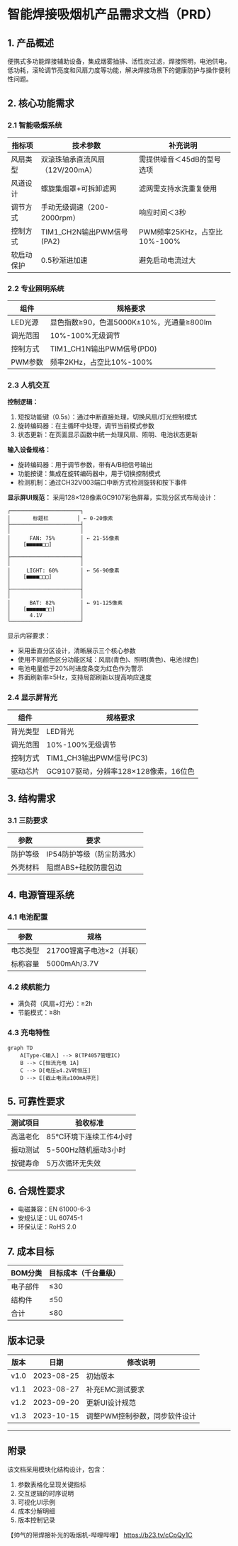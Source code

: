 # 智能焊接吸烟机产品需求文档（PRD）

## 1. 产品概述
便携式多功能焊接辅助设备，集成烟雾抽排、活性炭过滤，焊接照明，电池供电，低功耗，滚轮调节亮度和风扇力度等功能，解决焊接场景下的健康防护与操作便利性问题。

## 2. 核心功能需求

### 2.1 智能吸烟系统
| 指标项       | 技术参数                          | 补充说明                     |
|--------------|-----------------------------------|------------------------------|
| 风扇类型      | 双滚珠轴承直流风扇（12V/200mA）  | 需提供噪音＜45dB的型号选项   |
| 风道设计      | 螺旋集烟罩+可拆卸滤网            | 滤网需支持水洗重复使用       |
| 调节方式      | 手动无级调速（200-2000rpm）       | 响应时间＜3秒                |
| 控制方式      | TIM1_CH2N输出PWM信号(PA2)         | PWM频率25KHz，占空比10%-100% |
| 软启动保护    | 0.5秒渐进加速                    | 避免启动电流过大            |

### 2.2 专业照明系统
| 组件          | 规格要求                                              |
|---------------|-------------------------------------------------------|
| LED光源       | 显色指数≥90，色温5000K±10%，光通量≥800lm            |                         |
| 调光范围      | 10%-100%无级调节                                      |
| 控制方式      | TIM1_CH1N输出PWM信号(PD0)                             |
| PWM参数       | 频率2KHz，占空比10%-100%                             |

### 2.3 人机交互

**控制逻辑：**
1. 短按功能键（0.5s）：通过中断直接处理，切换风扇/灯光控制模式
2. 旋转编码器：在主循环中处理，调节当前模式参数
3. 状态更新：在页面显示函数中统一处理风扇、照明、电池状态更新

**输入设备规格：**
- 旋转编码器：用于调节参数，带有A/B相信号输出
- 功能按键：集成在旋转编码器中，用于切换控制模式
- 检测机制：通过CH32V003端口中断方式检测旋转和按下事件

**显示屏UI规范：**
采用128×128像素GC9107彩色屏幕，实现分区式布局设计：

```
┌──────────────────────┐
│       标题栏         │ ← 0-20像素
├──────────────────────┤
│                      │
│      FAN: 75%        │ ← 21-55像素
│    [■■■■■□□]         │
│                      │
├──────────────────────┤
│                      │
│     LIGHT: 60%       │ ← 56-90像素
│    [■■■■□□□]         │
│                      │
├──────────────────────┤
│                      │
│      BAT: 82%        │ ← 91-125像素
│    [■■■■■■□□]        │
│      4.1V            │
└──────────────────────┘
```

显示内容要求：
- 采用垂直分区设计，清晰展示三个核心参数
- 使用不同颜色区分功能区域：风扇(青色)、照明(黄色)、电池(绿色)
- 电池电量低于20%时进度条变为红色作为警示
- 界面刷新率≥5Hz，支持局部刷新以提高响应速度

### 2.4 显示屏背光
| 组件          | 规格要求                                              |
|---------------|-------------------------------------------------------|
| 背光类型      | LED背光                                               |
| 调光范围      | 10%-100%无级调节                                      |
| 控制方式      | TIM1_CH3输出PWM信号(PC3)                              |
| 驱动芯片      | GC9107驱动，分辨率128×128像素，16位色                 |

## 3. 结构需求

### 3.1 三防要求
| 参数       | 要求                          |
|------------|-------------------------------|
| 防护等级   | IP54防护等级（防尘防溅水）    |
| 外壳材料   | 阻燃ABS+硅胶防震包边          |

## 4. 电源管理系统

### 4.1 电池配置
| 参数       | 规格                          |
|------------|-------------------------------|
| 电芯类型   | 21700锂离子电池×2（并联）     |
| 标称容量   | 5000mAh/3.7V                 |

### 4.2 续航能力
- 满负荷（风扇+灯光）：≥2h
- 节能模式：≥8h

### 4.3 充电特性
```mermaid
graph TD
    A[Type-C输入] --> B(TP4057管理IC)
    B --> C[恒流充电 1A]
    C --> D[电压≥4.2V转恒压]
    D --> E[截止电流≤100mA停充]
```

## 5. 可靠性要求
| 测试项目   | 验收标准                      |
|------------|-------------------------------|
| 高温老化   | 85℃环境下连续工作4小时        |
| 振动测试   | 5-500Hz随机振动3小时          |
| 按键寿命   | 5万次循环无失效               |

## 6. 合规性要求
- 电磁兼容：EN 61000-6-3
- 安规认证：UL 60745-1
- 环保认证：RoHS 2.0

## 7. 成本目标
| BOM分类    | 目标成本（千台量级）          |
|------------|-------------------------------|
| 电子部件   | ≤30                       |
| 结构件     | ≤50                        |
| 合计       | ≤80                      |

## 版本记录
| 版本       | 日期        | 修改说明                      |
|------------|-------------|-------------------------------|
| v1.0       | 2023-08-25  | 初始版本                      |
| v1.1       | 2023-08-27  | 补充EMC测试要求               |
| v1.2       | 2023-09-20  | 更新UI设计规范                | 
| v1.3       | 2023-10-15  | 调整PWM控制参数，同步软件设计 |

---

## 附录
该文档采用模块化结构设计，包含：
1. 参数表格化呈现关键指标
2. 交互逻辑的时序说明
3. 可视化UI示例
4. 成本分解明细
5. 版本控制记录

【帅气的带焊接补光的吸烟机-哔哩哔哩】 https://b23.tv/cCpQy1C